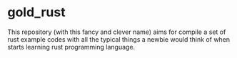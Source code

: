# gold_rust

This repository (with this fancy and clever name) aims for compile a set of rust example codes with all the typical things a newbie would think of
when starts learning rust programming language.

